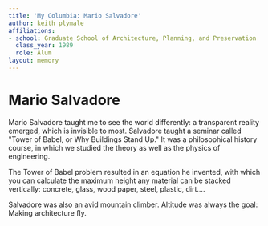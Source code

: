 ```yaml
---
title: 'My Columbia: Mario Salvadore'
author: keith plymale
affiliations:
- school: Graduate School of Architecture, Planning, and Preservation
  class_year: 1989
  role: Alum
layout: memory
---
```


# Mario Salvadore

Mario Salvadore taught me to see the world differently: a transparent reality emerged, which is invisible to most. Salvadore taught a seminar called "Tower of Babel, or Why Buildings Stand Up."  It was a philosophical history course, in which we studied the theory as well as the physics of engineering.

The Tower of Babel problem resulted in an equation he invented, with which you can calculate the maximum height any material can be stacked vertically: concrete, glass, wood paper, steel, plastic, dirt....

Salvadore was also an avid mountain climber.  Altitude was always the goal: Making architecture fly.
